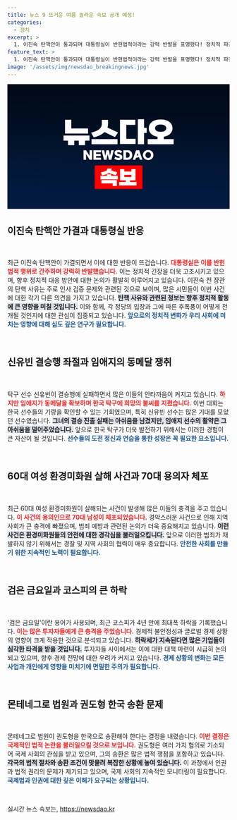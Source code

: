 ```yaml
---
title: 뉴스 9 뜨거운 여름 놀라운 속보 공개 예정!
categories:
  - 정치
excerpt: >
  1. 이진숙 탄핵안이 통과되며 대통령실이 반헌법적이라는 강력 반발을 표명했다! 정치적 파장이 예고되는 가운데, 이 사건의 배경과 향후 전망을 분석한다.  2. 신유빈의 결승 진출 꿈이 좌절되며 대신 임애지가 동메달을 확보했다. 이들의 짜릿한 순간과 눈물의 뒷이야기를 담았다!  3. 충격적인 범죄가 발생했다! 60대 여성 환경미화원이 살해된 사건 속에서, 70대 용의자가 붙잡혔다. 세세한 조사 결과를 통해 사건의 전모를 밝혀낸다.  4. 주식 시장이 검은 금요일을 맞이했다. 코스피가 4년 만에 최대폭으로 하락하며 투자자들이 동요하고 있는 상황, 그 원인은 무엇인지 분석해본다.  5. 몬테네그로 법원이 권도형의 한국 송환을 결정했다! 한국이 이 사건을 어떻게 해결할지, 그 배경과 여파를 자세히 살펴본다.
feature_text: >
  1. 이진숙 탄핵안이 통과되며 대통령실이 반헌법적이라는 강력 반발을 표명했다! 정치적 파장이 예고되는 가운데, 이 사건의 배경과 향후 전망을 분석한다.  2. 신유빈의 결승 진출 꿈이 좌절되며 대신 임애지가 동메달을 확보했다. 이들의 짜릿한 순간과 눈물의 뒷이야기를 담았다!  3. 충격적인 범죄가 발생했다! 60대 여성 환경미화원이 살해된 사건 속에서, 70대 용의자가 붙잡혔다. 세세한 조사 결과를 통해 사건의 전모를 밝혀낸다.  4. 주식 시장이 검은 금요일을 맞이했다. 코스피가 4년 만에 최대폭으로 하락하며 투자자들이 동요하고 있는 상황, 그 원인은 무엇인지 분석해본다.  5. 몬테네그로 법원이 권도형의 한국 송환을 결정했다! 한국이 이 사건을 어떻게 해결할지, 그 배경과 여파를 자세히 살펴본다.
image: '/assets/img/newsdao_breakingnews.jpg'
---
```


<p><img src="/assets/img/newsdao_breakingnews.jpg" alt="implanttips 속보" /></p>

<h2 data-ke-size="size26">이진숙 탄핵안 가결과 대통령실 반응</h2>

<p data-ke-size="size16">&nbsp;</p>

<p>최근 이진숙 탄핵안이 가결되면서 이에 대한 반응이 뜨겁습니다. <b><span style="color: #ee2323;">대통령실은 이를 반헌법적 행위로 간주하며 강력히 반발했습니다.</span></b> 이는 정치적 긴장을 더욱 고조시키고 있으며, 향후 정치적 대응 방안에 대한 논의가 활발히 이루어지고 있습니다. 이진숙 전 장관의 탄핵 사유는 주로 인사 검증 문제와 관련된 것으로 보이며, 많은 시민들이 이번 사건에 대한 각기 다른 의견을 가지고 있습니다. <b><span style="background-color: #21538527;">탄핵 사유와 관련된 정보는 향후 정치적 활동에 큰 영향을 미칠 것입니다.</span></b> 이와 함께, 각 정당의 입장과 그에 따른 후폭풍이 어떻게 전개될 것인지에 대한 관심이 집중되고 있습니다.  <b><span style="color: #1a5490;">앞으로의 정치적 변화가 우리 사회에 미치는 영향에 대해 심도 깊은 연구가 필요합니다.</span></b> </p>

<p data-ke-size="size16">&nbsp;</p>

<h2 data-ke-size="size26">신유빈 결승행 좌절과 임애지의 동메달 쟁취</h2>

<p data-ke-size="size16">&nbsp;</p>

<p>탁구 선수 신유빈이 결승행에 실패하면서 많은 이들의 안타까움이 커지고 있습니다. <b><span style="color: #ee2323;">하지만 임애지가 동메달을 확보하며 한국 탁구에 희망의 불씨를 지폈습니다.</span></b> 이번 대회는 한국 선수들의 기량을 확인할 수 있는 기회였으며, 특히 신유빈 선수는 많은 기대를 모았던 선수였습니다. <b><span style="background-color: #21538527;">그녀의 결승 진출 실패는 아쉬움을 남겼지만, 임애지 선수의 활약은 그 아쉬움을 덜어주었습니다.</span></b> 앞으로 한국 탁구가 더욱 발전하기 위해서는 이러한 경험이 큰 자산이 될 것입니다. <b><span style="color: #1a5490;">선수들의 도전 정신과 연습을 통한 성장은 꼭 필요한 요소입니다.</span></b></p>

<p data-ke-size="size16">&nbsp;</p>

<h2 data-ke-size="size26">60대 여성 환경미화원 살해 사건과 70대 용의자 체포</h2>

<p data-ke-size="size16">&nbsp;</p>

<p>최근 60대 여성 환경미화원이 살해되는 사건이 발생해 많은 이들의 충격을 주고 있습니다. <b><span style="color: #ee2323;">이 사건의 용의인으로 70대 남성이 체포되었습니다.</span></b> 경악스러운 사건으로 인해 지역 사회가 큰 충격에 빠졌으며, 범죄 예방과 관련된 논의가 더욱 중요해지고 있습니다. <b><span style="background-color: #21538527;">이런 사건은 환경미화원들의 안전에 대한 경각심을 불러일으킵니다.</span></b> 앞으로 이러한 범죄가 재발하지 않기 위해서는 경찰 및 지역 사회의 협력이 매우 중요합니다. <b><span style="color: #1a5490;">안전한 사회를 만들기 위한 지속적인 노력이 필요합니다.</span></b></p>

<p data-ke-size="size16">&nbsp;</p>

<h2 data-ke-size="size26">검은 금요일과 코스피의 큰 하락</h2>

<p data-ke-size="size16">&nbsp;</p>

<p>'검은 금요일'이란 용어가 사용되며, 최근 코스피가 4년 만에 최대폭 하락을 기록했습니다. <b><span style="color: #ee2323;">이는 많은 투자자들에게 큰 충격을 주었습니다.</span></b> 경제적 불안정성과 글로벌 경제 상황의 영향이 크게 작용한 것으로 분석되고 있습니다. <b><span style="background-color: #21538527;">하락세가 지속된다면 많은 기업들이 심각한 타격을 받을 것입니다.</span></b> 투자자들 사이에서는 이에 대한 대책 마련이 시급히 논의되고 있으며, 향후 경제 전망에 대한 우려가 커지고 있습니다. <b><span style="color: #1a5490;">경제 상황의 변화는 모든 사업과 개인에게 영향을 미치기에 면밀한 주의가 필요합니다.</span></b></p>

<p data-ke-size="size16">&nbsp;</p>

<h2 data-ke-size="size26">몬테네그로 법원과 권도형 한국 송환 문제</h2>

<p data-ke-size="size16">&nbsp;</p>

<p>몬테네그로 법원이 권도형을 한국으로 송환해야 한다는 결정을 내렸습니다. <b><span style="color: #ee2323;">이번 결정은 국제적인 법적 논란을 불러일으킬 것으로 보입니다.</span></b> 권도형은 여러 가지 혐의로 기소되어 국제 사회의 관심을 받고 있으며, 그의 송환은 많은 법적 쟁점을 포함하고 있습니다. <b><span style="background-color: #21538527;">각국의 법적 절차와 송환 조건이 맞물려 복잡한 상황에 놓여 있습니다.</span></b> 이 과정에서 인권과 법적 권리의 문제가 제기되고 있으며, 국제 사회의 지속적인 모니터링이 필요합니다. <b><span style="color: #1a5490;">국제법과 인권에 대한 깊은 이해가 요구되는 상황입니다.</span></b></p>

<p data-ke-size="size16">&nbsp;</p>
실시간 뉴스 속보는, <a href="https://newsdao.kr" rel="dofollow">https://newsdao.kr</a>


